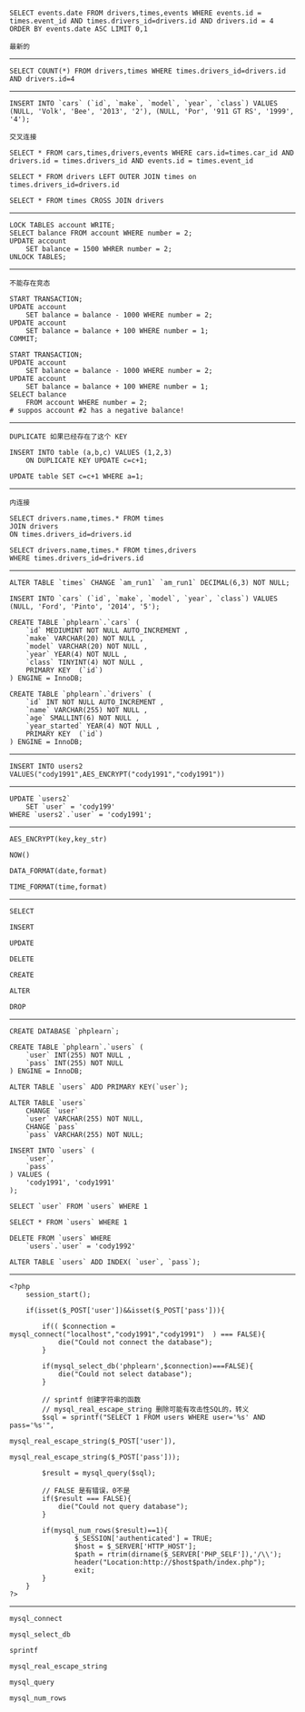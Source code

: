 	SELECT events.date FROM drivers,times,events WHERE events.id = times.event_id AND times.drivers_id=drivers.id AND drivers.id = 4 ORDER BY events.date ASC LIMIT 0,1

	最新的

---

	SELECT COUNT(*) FROM drivers,times WHERE times.drivers_id=drivers.id AND drivers.id=4

---

	INSERT INTO `cars` (`id`, `make`, `model`, `year`, `class`) VALUES (NULL, 'Volk', 'Bee', '2013', '2'), (NULL, 'Por', '911 GT RS', '1999', '4');
	
	交叉连接

	SELECT * FROM cars,times,drivers,events WHERE cars.id=times.car_id AND drivers.id = times.drivers_id AND events.id = times.event_id

	SELECT * FROM drivers LEFT OUTER JOIN times on times.drivers_id=drivers.id
	
	SELECT * FROM times CROSS JOIN drivers
	
---

	LOCK TABLES account WRITE;
	SELECT balance FROM account WHERE number = 2;
	UPDATE account
		SET balance = 1500 WHRER number = 2;
	UNLOCK TABLES;

---
	不能存在竞态

	START TRANSACTION;
	UPDATE account
		SET balance = balance - 1000 WHERE number = 2;
	UPDATE account
		SET balance = balance + 100 WHERE number = 1;
	COMMIT;

	START TRANSACTION;
	UPDATE account
		SET balance = balance - 1000 WHERE number = 2;
	UPDATE account
		SET balance = balance + 100 WHERE number = 1;
	SELECT balance
		FROM account WHERE number = 2;
	# suppos account #2 has a negative balance!	

---
	DUPLICATE 如果已经存在了这个 KEY

	INSERT INTO table (a,b,c) VALUES (1,2,3)
		ON DUPLICATE KEY UPDATE c=c+1;

	UPDATE table SET c=c+1 WHERE a=1;

---

	内连接

	SELECT drivers.name,times.* FROM times
	JOIN drivers
	ON times.drivers_id=drivers.id

	SELECT drivers.name,times.* FROM times,drivers
	WHERE times.drivers_id=drivers.id

---

	ALTER TABLE `times` CHANGE `am_run1` `am_run1` DECIMAL(6,3) NOT NULL;

	INSERT INTO `cars` (`id`, `make`, `model`, `year`, `class`) VALUES (NULL, 'Ford', 'Pinto', '2014', '5');

	CREATE TABLE `phplearn`.`cars` ( 
		`id` MEDIUMINT NOT NULL AUTO_INCREMENT ,  
		`make` VARCHAR(20) NOT NULL ,  
		`model` VARCHAR(20) NOT NULL ,  
		`year` YEAR(4) NOT NULL ,  
		`class` TINYINT(4) NOT NULL ,    
		PRIMARY KEY  (`id`)
	) ENGINE = InnoDB;

	CREATE TABLE `phplearn`.`drivers` ( 
		`id` INT NOT NULL AUTO_INCREMENT ,  
		`name` VARCHAR(255) NOT NULL ,  
		`age` SMALLINT(6) NOT NULL ,  
		`year_started` YEAR(4) NOT NULL ,    
		PRIMARY KEY  (`id`)
	) ENGINE = InnoDB;

---

	INSERT INTO users2 VALUES("cody1991",AES_ENCRYPT("cody1991","cody1991"))

---

	UPDATE `users2` 
		SET `user` = 'cody199' 
	WHERE `users2`.`user` = 'cody1991';

---

	AES_ENCRYPT(key,key_str)

	NOW()

	DATA_FORMAT(date,format)

	TIME_FORMAT(time,format)

---

	SELECT

	INSERT

	UPDATE

	DELETE

	CREATE

	ALTER

	DROP

---

	CREATE DATABASE `phplearn`;

	CREATE TABLE `phplearn`.`users` ( 
		`user` INT(255) NOT NULL , 
		`pass` INT(255) NOT NULL 
	) ENGINE = InnoDB;

	ALTER TABLE `users` ADD PRIMARY KEY(`user`);

	ALTER TABLE `users` 
		CHANGE `user` 
		`user` VARCHAR(255) NOT NULL, 
		CHANGE `pass` 
		`pass` VARCHAR(255) NOT NULL;

	INSERT INTO `users` (
		`user`, 
		`pass`
	) VALUES (
		'cody1991', 'cody1991'
	);

	SELECT `user` FROM `users` WHERE 1

	SELECT * FROM `users` WHERE 1

	DELETE FROM `users` WHERE 
		`users`.`user` = 'cody1992'

	ALTER TABLE `users` ADD INDEX( `user`, `pass`);

---


	<?php 
		session_start();

		if(isset($_POST['user'])&&isset($_POST['pass'])){

			if(( $connection = mysql_connect("localhost","cody1991","cody1991")  ) === FALSE){
				die("Could not connect the database");
			}

			if(mysql_select_db('phplearn',$connection)===FALSE){
				die("Could not select database");
			}

			// sprintf 创建字符串的函数
			// mysql_real_escape_string 删除可能有攻击性SQL的，转义
			$sql = sprintf("SELECT 1 FROM users WHERE user='%s' AND pass='%s'",
												mysql_real_escape_string($_POST['user']),
												mysql_real_escape_string($_POST['pass']));

			$result = mysql_query($sql);

			// FALSE 是有错误，0不是
			if($result === FALSE){
				die("Could not query database");
			}

			if(mysql_num_rows($result)==1){
					$_SESSION['authenticated'] = TRUE;
					$host = $_SERVER['HTTP_HOST'];
					$path = rtrim(dirname($_SERVER['PHP_SELF']),'/\\');
					header("Location:http://$host$path/index.php");
					exit;
			}
		}
	?>

---

	mysql_connect

	mysql_select_db

	sprintf

	mysql_real_escape_string

	mysql_query

	mysql_num_rows